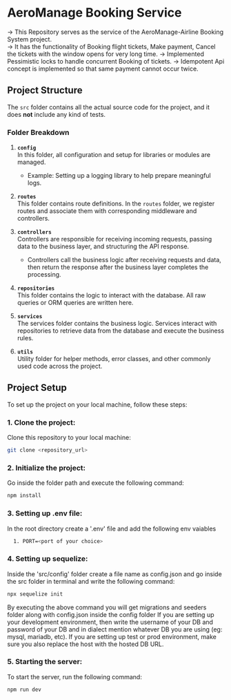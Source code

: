 # AeroManage Booking Service

-> This Repository serves as the service of the AeroManage-Airline Booking System project.  
-> It has the functionality of Booking flight tickets, Make payment, Cancel the tickets with the window opens for very long time.
-> Implemented Pessimistic locks to handle concurrent Booking of tickets.
-> Idempotent Api concept is implemented so that same payment cannot occur twice.

## Project Structure

The `src` folder contains all the actual source code for the project, and it does **not** include any kind of tests.

### Folder Breakdown

1. **`config`**  
   In this folder, all configuration and setup for libraries or modules are managed.
   - Example: Setting up a logging library to help prepare meaningful logs.

2. **`routes`**  
   This folder contains route definitions. In the `routes` folder, we register routes and associate them with corresponding middleware and controllers.

3. **`controllers`**  
   Controllers are responsible for receiving incoming requests, passing data to the business layer, and structuring the API response.
   - Controllers call the business logic after receiving requests and data, then return the response after the business layer completes the processing.

4. **`repositories`**  
   This folder contains the logic to interact with the database. All raw queries or ORM queries are written here.

5. **`services`**  
   The services folder contains the business logic. Services interact with repositories to retrieve data from the database and execute the business rules.

6. **`utils`**  
   Utility folder for helper methods, error classes, and other commonly used code across the project.

## Project Setup

To set up the project on your local machine, follow these steps:

### 1. Clone the project:
Clone this repository to your local machine:

```bash
git clone <repository_url>
```

### 2. Initialize the project:
Go inside the folder path and execute the following command:

```bash
npm install
```

### 3. Setting up .env file:
In the root directory create a '.env' file and add the following env vaiables

```bash
  1. PORT=<port of your choice>
```

### 4. Setting up sequelize:
Inside the 'src/config' folder create a file name as config.json and go inside the src folder in terminal and write the following command: 

```bash
npx sequelize init
```

By executing the above command you will get migrations and seeders folder along with config.json inside the config folder
If you are setting up your development environment, then write the username of your DB and password of your DB and in dialect mention whatever DB you are using (eg: mysql, mariadb, etc).
If you are setting up test or prod environment, make sure you also replace the host with the hosted DB URL.

### 5. Starting the server:
To start the server, run the following command:

```bash
npm run dev
```

